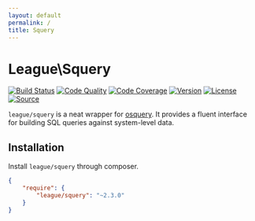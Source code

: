 ```yaml
---
layout: default
permalink: /
title: Squery
---
```


# League\\Squery

[![Build Status](http://img.shields.io/travis/thephpleague/squery.svg?style=flat-square)](https://travis-ci.org/thephpleague/squery)
[![Code Quality](http://img.shields.io/scrutinizer/g/thephpleague/squery.svg?style=flat-square)](https://scrutinizer-ci.com/g/thephpleague/squery)
[![Code Coverage](http://img.shields.io/scrutinizer/coverage/g/thephpleague/squery.svg?style=flat-square)](https://scrutinizer-ci.com/g/thephpleague/squery/code-structure)
[![Version](http://img.shields.io/packagist/v/league/squery.svg?style=flat-square)](https://packagist.org/packages/league/squery)
[![License](http://img.shields.io/packagist/l/league/squery.svg?style=flat-square)](https://github.com/thephpleague/squery/blob/master/license.md)
[![Source](http://img.shields.io/badge/source-github-red.svg?style=flat-square)](https://github.com/thephpleague/squery)

`league/squery` is a neat wrapper for [osquery](http://osquery.io). It provides a fluent interface for building SQL queries against system-level data.

## Installation

Install `league/squery` through composer.

~~~ json
{
    "require": {
        "league/squery": "~2.3.0"
    }
}
~~~
